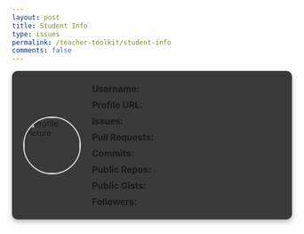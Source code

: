 ```yaml
---
layout: post
title: Student Info
type: issues
permalink: /teacher-toolkit/student-info
comments: false
---
```


<title>Student GitHub Profile</title>
<style>
  #details-container {
    display: flex;
    align-items: center;
    gap: 20px;
    background-color: #3a3a3a;
    border-radius: 10px;
    padding: 20px;
    box-shadow: 0 4px 8px rgba(0, 0, 0, 0.3);
    max-width: 700px;
  }
  #profile-pic {
    width: 100px;
    height: 100px;
    border-radius: 50%;
    border: 2px solid #ddd;
  }
  .details-content {
    display: flex;
    flex-direction: column;
    gap: 5px;
  }
  .details-content a {
    color: #b0d4ff;
    text-decoration: none;
  }
  .details-content p {
    margin: 2px 0;
    font-size: 16px;
  }
</style>


<div id="details-container">
  <img id="profile-pic" src="" alt="Profile Picture">
  <div class="details-content">
    <p><strong>Username:</strong> <span id="githubUsername"></span></p>
    <p><strong>Profile URL:</strong> <a id="githubProfile" href="" target="_blank"></a></p>
    <p><strong>Issues:</strong> <span id="githubIssues"></span></p>
    <p><strong>Pull Requests:</strong> <span id="githubPulls"></span></p>
    <p><strong>Commits:</strong> <span id="githubCommits"></span></p>
    <p><strong>Public Repos:</strong> <span id="githubRepos"></span></p>
    <p><strong>Public Gists:</strong> <span id="githubGists"></span></p>
    <p><strong>Followers:</strong> <span id="githubFollowers"></span></p>
  </div>
</div>

<script type="module">
  import {javaURI} from '{{site.baseurl}}/assets/js/api/config.js';

  async function fetchStudentDetails() {
    const urlParams = new URLSearchParams(window.location.search);
    const username = urlParams.get("username");
    const course = urlParams.get("course");
    const trimester = urlParams.get("trimester");
    const period = urlParams.get("period");

    const criteriaDto = {
      username: username,
      course: course,
      trimester: parseInt(trimester),
      period: parseInt(period)
    };

    try {
      // Fetch student data from your backend
      const studentResponse = await fetch(`${javaURI}/api/students/find`, {
        method: "POST",
        headers: { "Content-Type": "application/json" },
        body: JSON.stringify(criteriaDto)
      });

      if (!studentResponse.ok) throw new Error("Student not found");

      const student = await studentResponse.json();
      const githubUsername = student.username;

      // Fetch GitHub user profile
      const githubResponse = await fetch(`https://api.github.com/users/${githubUsername}`);
      if (!githubResponse.ok) throw new Error("GitHub profile not found");
      const githubData = await githubResponse.json();

      // Fetch GitHub user events for issues, PRs, and commits data
      const eventsResponse = await fetch(`https://api.github.com/users/${githubUsername}/events`);
      if (!eventsResponse.ok) throw new Error("GitHub events not found");
      const eventsData = await eventsResponse.json();

      // Define the start date for filtering events
      const startDate = new Date("2024-08-01T00:00:00Z");

      // Count events occurring after the start date
      const commitsCount = eventsData.filter(event => 
        event.type === "PushEvent" && new Date(event.created_at) >= startDate
      ).length;

      const prsCount = eventsData.filter(event => 
        event.type === "PullRequestEvent" && new Date(event.created_at) >= startDate
      ).length;

      const issuesCount = eventsData.filter(event => 
        event.type === "IssuesEvent" && new Date(event.created_at) >= startDate
      ).length;

      // Populate the details on the page
      document.getElementById("profile-pic").src = githubData.avatar_url;
      document.getElementById("githubUsername").innerText = githubData.login;
      document.getElementById("githubProfile").href = githubData.html_url;
      document.getElementById("githubProfile").innerText = githubData.html_url;
      document.getElementById("githubRepos").innerText = githubData.public_repos;
      document.getElementById("githubGists").innerText = githubData.public_gists;
      document.getElementById("githubFollowers").innerText = githubData.followers;

      // Display the filtered event data
      document.getElementById("githubIssues").innerText = issuesCount;
      document.getElementById("githubPulls").innerText = prsCount;
      document.getElementById("githubCommits").innerText = commitsCount;

    } catch (error) {
      console.error("Error:", error);
      alert(error.message);
    }
  }

  window.onload = fetchStudentDetails;
</script>
